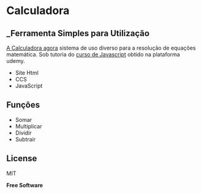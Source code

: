 # Calculadora


## _Ferramenta Simples para Utilização

[A Calculadora agora](https://bit.ly/tiraprovadoai) sistema de uso diverso para a resolução de equações matemática. Sob tutoria do [curso de Javascript](https://www.udemy.com/course/aprenda-javascript-em-7-dias) obtido na plataforma udemy. 

- Site Html 
- CCS
- JavaScript

## Funções

- Somar
- Multiplicar
- Dividir
- Subtrair

## License

MIT

**Free Software**
